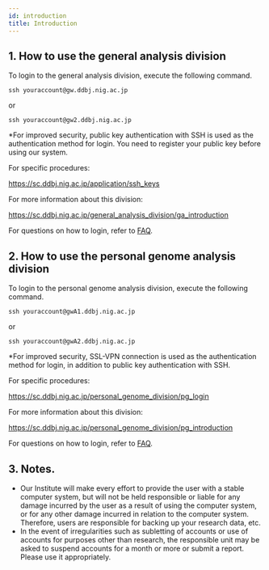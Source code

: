 ```yaml
---
id: introduction
title: Introduction
---
```



## 1. How to use the general analysis division

To login to the general analysis division, execute the following command.

```
ssh youraccount@gw.ddbj.nig.ac.jp 
```

or

```
ssh youraccount@gw2.ddbj.nig.ac.jp
```

*For improved security, public key authentication with SSH is used as the authentication method for login. You need to register your public key before using our system.

For specific procedures:

 <u>https://sc.ddbj.nig.ac.jp/application/ssh_keys</u>


For more information about this division:

 <u>https://sc.ddbj.nig.ac.jp/general_analysis_division/ga_introduction</u>

For questions on how to login, refer to [<u>FAQ</u>](/faq/faq_login_general).

## 2. How to use the personal genome analysis division

To login to the personal genome analysis division, execute the following command.

```
ssh youraccount@gwA1.ddbj.nig.ac.jp
```

or

```
ssh youraccount@gwA2.ddbj.nig.ac.jp
```

*For improved security, SSL-VPN connection is used as the authentication method for login, in addition to public key authentication with SSH. 

For specific procedures:

 <u>https://sc.ddbj.nig.ac.jp/personal_genome_division/pg_login</u>

For more information about this division:

 <u>https://sc.ddbj.nig.ac.jp/personal_genome_division/pg_introduction</u>

For questions on how to login, refer to [<u>FAQ</u>](/faq/faq_login_personal).


## 3. Notes.

- Our Institute will make every effort to provide the user with a stable computer system, but will not be held responsible or liable for any damage incurred by the user as a result of using the computer system, or for any other damage incurred in relation to the computer system. Therefore, users are responsible for backing up your research data, etc.
- In the event of irregularities such as subletting of accounts or use of accounts for purposes other than research, the responsible unit may be asked to suspend accounts for a month or more or submit a report. Please use it appropriately.